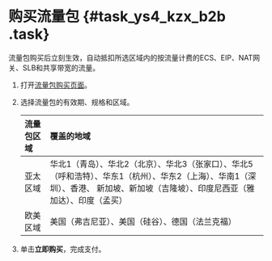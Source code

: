 # 购买流量包 {#task_ys4_kzx_b2b .task}

流量包购买后立刻生效，自动抵扣所选区域内的按流量计费的ECS、EIP、NAT网关、SLB和共享带宽的流量。

1.  打开[流量包购买页面](https://common-buy.aliyun.com/?spm=0.0.0.0.86FjwI&commodityCode=flowbag#/buy)。 
2.  选择流量包的有效期、规格和区域。 

    |流量包区域|覆盖的地域|
    |:----|:----|
    |亚太区域|华北1（青岛）、华北2（北京）、华北3（张家口）、华北5（呼和浩特）、华东1（杭州）、华东2（上海）、华南1（深圳）、香港、 新加坡、新加坡（吉隆坡）、印度尼西亚（雅加达）、印度（孟买）|
    |欧美区域|美国（弗吉尼亚）、美国（硅谷）、德国（法兰克福）|

3.  单击**立即购买**，完成支付。 

